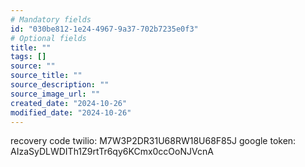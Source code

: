 ```yaml
---
# Mandatory fields
id: "030be812-1e24-4967-9a37-702b7235e0f3"
# Optional fields
title: ""
tags: []
source: ""
source_title: ""
source_description: ""
source_image_url: ""
created_date: "2024-10-26"
modified_date: "2024-10-26"
---
```

recovery code twilio: M7W3P2DR31U68RW18U68F85J
google token: AIzaSyDLWDITh1Z9rtTr6qy6KCmx0ccOoNJVcnA